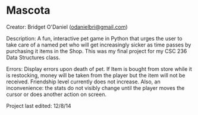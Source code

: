 # Mascota
Creator: Bridget O'Daniel (odanielbri@gmail.com)

Description: A fun, interactive pet game in Python that urges the user to take care of a named pet who will get increasingly sicker as time passes by purchasing it items in the Shop. This was my final project for my CSC 236 Data Structures class.

Errors: Display errors upon death of pet. If Item is bought from store while it is restocking, money will be taken from the player but the item will not be received. Friendship level currently does not increase. Also, an inconvenience: the stats do not visibly change until the player moves the cursor or does another action on screen.

Project last edited: 12/8/14
